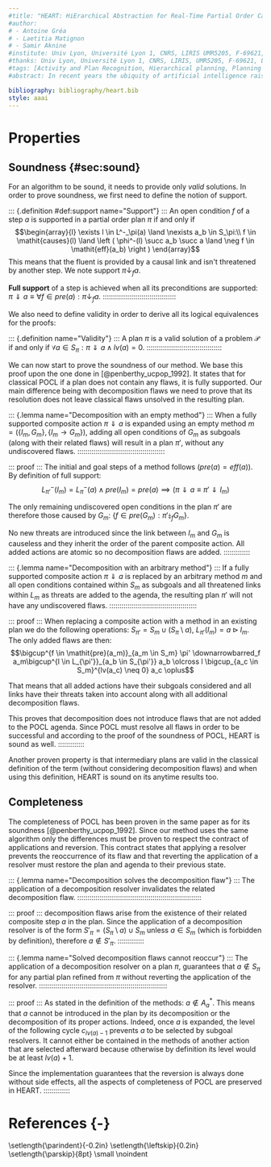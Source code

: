 ```yaml
---
#title: "HEART: HiErarchical Abstraction for Real-Time Partial Order Causal Link Planning"
#author: 
# - Antoine Gréa
# - Laetitia Matignon
# - Samir Aknine
#institute: Univ Lyon, Université Lyon 1, CNRS, LIRIS UMR5205, F-69621, LYON, France (first.lastname@liris.cnrs.fr)
#thanks: Univ Lyon, Université Lyon 1, CNRS, LIRIS, UMR5205, F-69621, LYON, France (first.lastname@liris.cnrs.fr)
#tags: [Activity and Plan Recognition, Hierarchical planning, Planning Algorithms, Real-time Planning, Robot Planning, POCL, Partial Order Planning, POP, Partial Order Causal Link, POCL, HTN]
#abstract: In recent years the ubiquity of artificial intelligence raised concerns among the uninitiated. The misunderstanding is further increased since most advances do not have explainable results. For automated planning, the research often targets speed, quality, or expressivity. Most existing solutions focus on one area while not addressing the others. However, human-related applications require a complex combination of all those criteria at different levels. We present a new method to compromise on these aspects while staying explainable. We aim to leave the range of potential applications as wide as possible but our main targets are human intent recognition and assistive robotics. The HEART planner is a real-time decompositional planner based on a hierarchical version of Partial Order Causal Link (POCL). It cyclically explores the plan space while making sure that intermediary high level plans are valid and will return them as approximate solutions when interrupted. This paper aims to evaluate that process and its results related to classical approaches in terms of efficiency and quality.

bibliography: bibliography/heart.bib
style: aaai
---
```


# Properties

## Soundness {#sec:sound}

For an algorithm to be sound, it needs to provide only *valid* solutions. In order to prove soundness, we first need to define the notion of support.

::: {.definition #def:support name="Support"} :::
An open condition $f$ of a step $a$ is supported in a partial order plan $\pi$ if and only if 
$$\begin{array}{l} 
\exists l \in L^-_\pi(a) \land \nexists a_b \in S_\pi:\\
f \in \mathit{causes}(l) \land \left ( \phi^-(l) \succ a_b \succ a \land \neg f \in \mathit{eff}(a_b) \right )
\end{array}$$
This means that the fluent is provided by a causal link and isn't threatened by another step. We note support $\pi \downarrow_f a$.

**Full support** of a step is achieved when all its preconditions are supported: $\pi \Downarrow a\equiv \forall f \in \mathit{pre}(a): \pi \downarrow_f a$.
::::::::::::::::::::::::::::::::::::

We also need to define validity in order to derive all its logical equivalences for the proofs:

::: {.definition name="Validity"} :::
A plan $\pi$ is a valid solution of a problem $\mathcal{P}$ if and only if $\forall a \in S_\pi: \pi \Downarrow a \land lv(a) = 0$.
:::::::::::::::::::::::::::::::::::::

We can now start to prove the soundness of our method. We base this proof upon the one done in [@penberthy_ucpop_1992]. It states that for classical POCL if a plan does not contain any flaws, it is fully supported. Our main difference being with decomposition flaws we need to prove that its resolution does not leave classical flaws unsolved in the resulting plan.

::: {.lemma name="Decomposition with an empty method"} :::
When a fully supported composite action $\pi \Downarrow a$ is expanded using an empty method $m = \left ( \lbrace I_m, G_m \rbrace, \lbrace I_m \rightarrow G_m \rbrace \right )$, adding all open conditions of $G_m$ as subgoals (along with their related flaws) will result in a plan $\pi'$, without any undiscovered flaws.
:::::::::::::::::::::::::::::::::::::::::::

::: proof :::
The initial and goal steps of a method follows ($\mathit{pre}(a) = \mathit{eff}(a)$). By definition of full support:
$$L^-_{\pi'}(I_m) = L_\pi^-(a) \land \mathit{pre}(I_m) = \mathit{pre}(a) \implies \left ( \pi \Downarrow a \equiv \pi' \Downarrow I_m \right )$$

The only remaining undiscovered open conditions in the plan $\pi'$ are therefore those caused by $G_m$: $\lbrace f \in \mathit{pre}(G_m) : \pi' \downarrowbarred_f G_m \rbrace$.

No new threats are introduced since the link between $I_m$ and $G_m$ is causeless and they inherit the order of the parent composite action. All added actions are atomic so no decomposition flaws are added.
:::::::::::::

::: {.lemma name="Decomposition with an arbitrary method"} :::
If a fully supported composite action $\pi \Downarrow a$ is replaced by an arbitrary method $m$ and all open conditions contained within $S_m$ as subgoals and all threatened links within $L_m$ as threats are added to the agenda, the resulting plan $\pi'$ will not have any undiscovered flaws.
:::::::::::::::::::::::::::::::::::::::::::

::: proof :::
When replacing a composite action with a method in an existing plan we do the following operations: $S_{\pi'} = S_m \cup (S_\pi \setminus a)$, $L_{\pi'}(I_m) = a \rhd I_m$. The only added flaws are then:
$$\bigcup^{f \in \mathit{pre}(a_m)}_{a_m \in S_m} \pi' \downarrowbarred_f a_m\bigcup^{l \in L_{\pi'}}_{a_b \in S_{\pi'}} a_b \olcross l \bigcup_{a_c \in S_m}^{lv(a_c) \neq 0} a_c \oplus$$

That means that all added actions have their subgoals considered and all links have their threats taken into account along with all additional decomposition flaws.

This proves that decomposition does not introduce flaws that are not added to the POCL agenda. Since POCL must resolve all flaws in order to be successful and according to the proof of the soundness of POCL, HEART is sound as well.
:::::::::::::

Another proven property is that intermediary plans are valid in the classical definition of the term (without considering decomposition flaws) and when using this definition, HEART is sound on its anytime results too.

## Completeness

The completeness of POCL has been proven in the same paper as for its soundness [@penberthy_ucpop_1992]. Since our method uses the same algorithm only the differences must be proven to respect the contract of applications and reversion. This contract states that applying a resolver prevents the reoccurrence of its flaw and that reverting the application of a resolver must restore the plan and agenda to their previous state.

::: {.lemma name="Decomposition solves the decomposition flaw"} :::
The application of a decomposition resolver invalidates the related decomposition flaw.
:::::::::::::::::::::::::::::::::::::::::::::::::::::::::::::

::: proof :::
decomposition flaws arise from the existence of their related composite step $a$ in the plan. Since the application of a decomposition resolver is of the form $S'_\pi = (S_\pi \setminus a) \cup S_m$ unless $a \in S_m$ (which is forbidden by definition), therefore $a \notin S'_\pi$.
:::::::::::::

::: {.lemma name="Solved decomposition flaws cannot reoccur"} :::
The application of a decomposition resolver on a plan $\pi$, guarantees that $a \notin S_\pi$ for any partial plan refined from $\pi$ without reverting the application of the resolver.
:::::::::::::::::::::::::::::::::::::::::::::::::::::::::::::::

::: proof :::
As stated in the definition of the methods: $a \notin A_a^*$. This means that $a$ cannot be introduced in the plan by its decomposition or the decomposition of its proper actions.
Indeed, once $a$ is expanded, the level of the following cycle $c_{lv(a)-1}$ prevents $a$ to be selected by subgoal resolvers. It cannot either be contained in the methods of another action that are selected afterward because otherwise by definition its level would be at least $lv(a)+1$.

Since the implementation guarantees that the reversion is always done without side effects, all the aspects of completeness of POCL are preserved in HEART.
:::::::::::::

# References {-}

\setlength{\parindent}{-0.2in}
\setlength{\leftskip}{0.2in}
\setlength{\parskip}{8pt}
\small
\noindent
